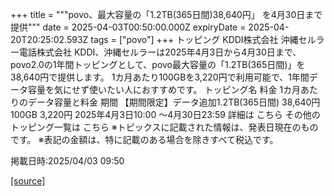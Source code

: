 +++
title = """povo、最大容量の「1.2TB(365日間)38,640円」 を4月30日まで提供"""
date = 2025-04-03T00:50:00.000Z
expiryDate = 2025-04-20T20:25:02.593Z
tags = ["povo"]
+++
トッピング KDDI株式会社 沖縄セルラー電話株式会社 KDDI、沖縄セルラーは2025年4月3日から4月30日まで、povo2.0の1年間トッピングとして、povo最大容量の「1.2TB(365日間)」を38,640円で提供します。 1カ月あたり100GBを3,220円で利用可能で、1年間データ容量を気にせず使いたい人におすすめです。 トッピング名 料金 1カ月あたりのデータ容量と料金 期間 【期間限定】データ追加1.2TB(365日間) 38,640円 100GB 3,220円 2025年4月3日10:00 ～4月30日23:59 詳細は こちら その他のトッピング一覧は こちら ※トピックスに記載された情報は、発表日現在のものです。 ※表記の金額は、特に記載のある場合を除きすべて税込です。

掲載日時:2025/04/03 09:50

[[source]](https://povo.jp/news/newsrelease/20250403_01/)
